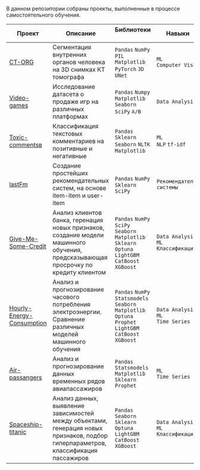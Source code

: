 В данном репозитории собраны проекты, выполненные в процессе самостоятельного обучения.

| Проект | Описание | Библиотеки &nbsp; &nbsp; | Навыки &nbsp; &nbsp; |
|---|---|---|---|
| [CT-ORG](СT-ORG) | Cегментация внутренних органов человека на 3D снимках КТ томографа | `Pandas` `NumPy` `PIL` `Matplotlib` `PyTorch` `3D UNet` | `ML`<br>`Computer Vision` |
| [Video-games](video-games) | Исследование датасета о продаже игр на различных платформах | `Pandas` `Numpy` `Matplotlib` `Seaborn` `SciPy`  `A/B` | `Data Analysis` |
| [Toxic-commentsв](Toxic-comments) | Классификация текстовых комментариев на позитивные и негативные |  `Pandas` `Sklearn` `Seaborn` `NLTK` `Matplotlib` | `ML`<br>`NLP` `tf-idf` |
| [lastFm](lastFm) | Создание простейших рекомендательных систем, на основе item-item и user-item  | `Pandas` `NumPy` `Sklearn` `SciPy` | `Рекомендательные системы` |
| [Give-Me-Some-Credit](Give-Me-Some-Credit) | Анализ клиентов банка, геренация новых признаков, создание модели машинного обучения, предсказывающая просрочку по кредиту клиентом | `Pandas` `NumPy` `SciPy` `Seaborn` `Matplotlib` `Sklearn` `Optuna` `LightGBM` `CatBoost` `XGBoost` | `Data Analysis`<br>`ML`<br>`Классификация` |
| [Hourly-Energy-Consumption](Hourly-Energy-Consumption) | Анализ и прогнозирование часового потребления электроэнергии. Cравнение различных моделей машинного обучения | `Pandas` `NumPy` `Statsmodels` `Seaborn` `Matplotlib` `Optuna` `Prophet` `LightGBM` `CatBoost` `XGBoost` | `Data Analysis`<br>`ML`<br>`Time Series` |
| [Air-passangers](Air-passengers) | Анализ и прогнозирование данных временных рядов авиапассажиров | `Pandas` `Statsmodels` `Matplotlib` `Sklearn` `Prophet` | `ML`<br>`Time Series` |
| [Spaceship-titanic](Spaceship-titanic) | Анализ данных, выявление зависимостей между объектами, генерация новых признаков, подбор гиперпараметров, классификация пассажиров | `Pandas` `Seaborn` `Sklearn` `Optuna` `LightGBM` `CatBoost` `XGBoost` | `Data Analysis`<br>`ML`<br>`Классификация` |
